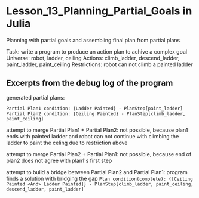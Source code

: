 # Lesson_13_Planning_Partial_Goals in Julia
Planning with partial goals and assembling final plan from partial plans

Task: write a program to produce an action plan to achive a complex goal
Universe: robot, ladder, ceiling
Actions: climb_ladder, descend_ladder, paint_ladder, paint_ceiling
Restrictions: robot can not climb a painted ladder

## Excerpts from the debug log of the program
generated partial plans:

`Partial Plan1 condition: {Ladder Painted} - PlanStep[paint_ladder]`
`Partial Plan2 condition: {Ceiling Painted} - PlanStep[climb_ladder, paint_ceiling]`

attempt to merge Partial Plan1 + Partial Plan2: not possible, because plan1 ends with painted ladder and robot can not continue with climbing the ladder to paint the celing due to restriction above

attempt to merge Partial Plan2 + Partial Plan1: not possible, because end of plan2 does not agree with plan1's first step

attempt to build a bridge between Partial Plan2 and Partial Plan1: program finds a solution with bridging the gap
`Plan condition(complete): {[Ceiling Painted <And> Ladder Painted]} - PlanStep[climb_ladder, paint_ceiling, descend_ladder, paint_ladder]`
